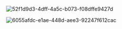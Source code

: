 ![52f1d9d3-4dff-4a5c-b073-f08dffe9427d](https://github.com/user-attachments/assets/e8410b7e-7725-41be-b1d4-682b176ad35b)

![6055afdc-e1ae-448d-aee3-92247f612cac](https://github.com/user-attachments/assets/afab268b-0685-402d-b7f4-e78a4e119fdd)
